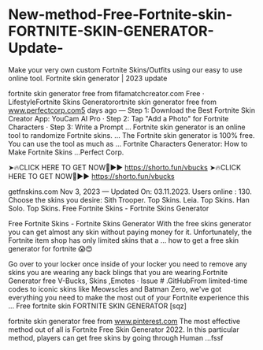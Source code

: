 # New-method-Free-Fortnite-skin-FORTNITE-SKIN-GENERATOR-Update-

Make your very own custom Fortnite Skins/Outfits using our easy to use online tool.
Fortnite skin generator | 2023 update


fortnite skin generator free from fifamatchcreator.com Free · ‎LifestyleFortnite Skins Generatorortnite skin generator free from www.perfectcorp.com5 days ago — Step 1: Download the Best Fortnite Skin Creator App: YouCam AI Pro · Step 2: Tap "Add a Photo" for Fortnite Characters · Step 3: Write a Prompt ...
Fortnite skin generator is an online tool to randomize Fortnite skins. ... The Fortnite skin generator is 100% free. You can use the tool as much as ...
Fortnite Characters Generator: How to Make Fortnite Skins ...Perfect Corp.


➤🔥CLICK HERE TO GET NOW🔴►► https://shorto.fun/vbucks
➤🔥CLICK HERE TO GET NOW🔴►► https://shorto.fun/vbucks


getfnskins.com
Nov 3, 2023 — Updated On: 03.11.2023. Users online : 130. Choose the skins you desire: Sith Trooper. Top Skins. Leia. Top Skins. Han Solo. Top Skins.
Free Fortnite Skins - Fortnite Skins Generator

Free Fortnite Skins - Fortnite Skins Generator
With the free skins generator you can get almost any skin without paying money for it. Unfortunately, the Fortnite item shop has only limited skins that a ...
how to get a free skin generator for fortnite 😱😍

Go over to your locker once inside of your locker you need to remove any skins you are wearing any back blings that you are wearing.Fortnite Generator free V-Bucks, Skins ,Emotes · Issue # .GitHubFrom limited-time codes to iconic skins like Meowscles and Batman Zero, we've got everything you need to make the most out of your Fortnite experience this ...
Free fortnite skin FORTNITE SKIN GENERATOR [sqz]

fortnite skin generator free from www.pinterest.com
The most effective method out of all is Fortnite Free Skin Generator 2022. In this particular method, players can get free skins by going through Human ...fssf

